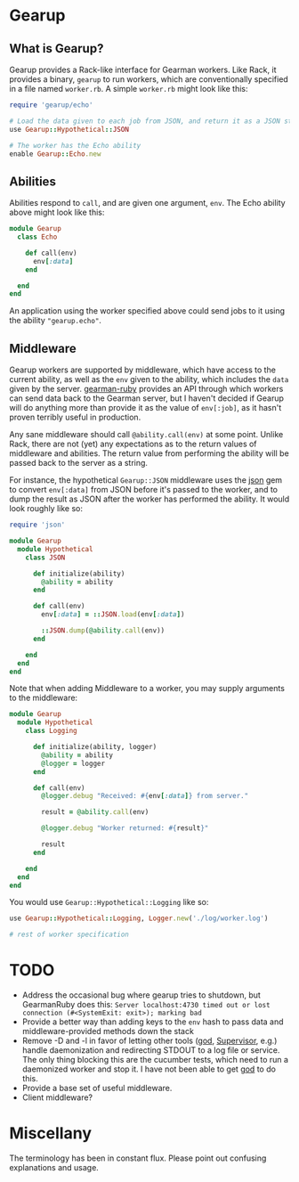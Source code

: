 # Gearup

## What is Gearup?

Gearup provides a Rack-like interface for Gearman workers. Like Rack, it provides a binary, `gearup` to run workers, which are conventionally specified in a file named `worker.rb`. A simple `worker.rb` might look like this:

```ruby
require 'gearup/echo'

# Load the data given to each job from JSON, and return it as a JSON string
use Gearup::Hypothetical::JSON

# The worker has the Echo ability
enable Gearup::Echo.new
```

## Abilities

Abilities respond to `call`, and are given one argument, `env`. The Echo ability above might look like this:

```ruby
module Gearup
  class Echo

    def call(env)
      env[:data]
    end

  end
end
```

An application using the worker specified above could send jobs to it using the ability `"gearup.echo"`.

## Middleware

Gearup workers are supported by middleware, which have access to the current ability, as well as the `env` given to the ability, which includes the `data` given by the server. [gearman-ruby] provides an API through which workers can send data back to the Gearman server, but I haven't decided if Gearup will do anything more than provide it as the value of `env[:job]`, as it hasn't proven terribly useful in production.

Any sane middleware should call `@ability.call(env)` at some point. Unlike Rack, there are not (yet) any expectations as to the return values of middleware and abilities. The return value from performing the ability will be passed back to the server as a string.

For instance, the hypothetical `Gearup::JSON` middleware uses the [json] gem to convert `env[:data]` from JSON before it's passed to the worker, and to dump the result as JSON after the worker has performed the ability. It would look roughly like so:

```ruby
require 'json'

module Gearup
  module Hypothetical
    class JSON

      def initialize(ability)
        @ability = ability
      end

      def call(env)
        env[:data] = ::JSON.load(env[:data])

        ::JSON.dump(@ability.call(env))
      end

    end
  end
end
```

Note that when adding Middleware to a worker, you may supply arguments to the middleware:

```ruby
module Gearup
  module Hypothetical
    class Logging

      def initialize(ability, logger)
        @ability = ability
        @logger = logger
      end

      def call(env)
        @logger.debug "Received: #{env[:data]} from server."

        result = @ability.call(env)

        @logger.debug "Worker returned: #{result}"

        result
      end

    end
  end
end
```

You would use `Gearup::Hypothetical::Logging` like so:

```ruby
use Gearup::Hypothetical::Logging, Logger.new('./log/worker.log')

# rest of worker specification
```

# TODO

* Address the occasional bug where gearup tries to shutdown, but GearmanRuby does this: `Server localhost:4730 timed out or lost connection (#<SystemExit: exit>); marking bad`
* Provide a better way than adding keys to the `env` hash to pass data and middleware-provided methods down the stack 
* Remove -D and -l in favor of letting other tools ([god], [Supervisor], e.g.) handle daemonization and redirecting STDOUT to a log file or service. The only thing blocking this are the cucumber tests, which need to run a daemonized worker and stop it. I have not been able to get [god] to do this.
* Provide a base set of useful middleware.
* Client middleware?

# Miscellany

The terminology has been in constant flux. Please point out confusing explanations and usage.

[gearman-ruby]: http://rubgems.org/gems/gearman-ruby
[json]: http://rubygems.org/gems/json
[Supervisor]: http://supervisord.org/
[god]: http://godrb.com/
[Foreman]: http://ddollar.github.com/foreman/
